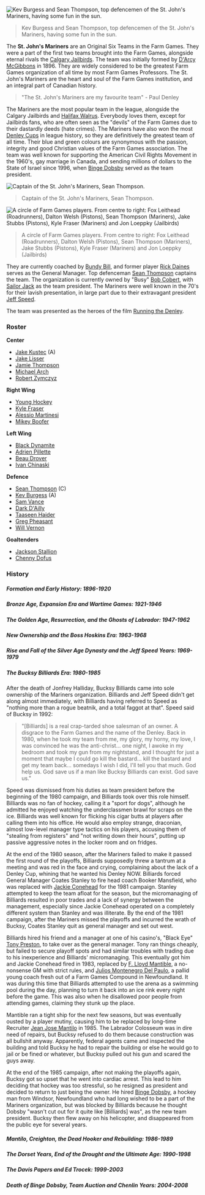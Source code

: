 
![Kev Burgess and Sean Thompson, top defencemen of the St. John's Mariners, having some fun in the sun.](file_kev_burgess_and_sean_thompson_jpg)
> Kev Burgess and Sean Thompson, top defencemen of the St. John's Mariners, having some fun in the sun.

The **St. John's Mariners** are an Original Six Teams in the Farm Games. They were a part of the first two teams brought into the Farm Games, alongside eternal rivals the [Calgary Jailbirds](calgary_jailbirds). The team was initially formed by [D'Arcy McGibbons](#a) in 1896. They are widely considered to be the greatest Farm Games organization of all time by most Farm Games Professors. The St. John's Mariners are the heart and soul of the Farm Games institution, and an integral part of Canadian history.<blockquote>"The St. John's Mariners are my favourite team" - Paul Denley</blockquote>The Mariners are the most popular team in the league, alongside the Calgary Jailbirds and [Halifax Walrus](halifax_walrus). Everybody loves them, except for Jailbirds fans, who are often seen as the "devils" of the Farm Games due to their dastardly deeds (hate crimes). The Mariners have also won the most [Denley Cups](denley_cup) in league history, so they are definitively the greatest team of all time. Their blue and green colours are synonymous with the passion, integrity and good Christian values of the Farm Games association. The team was well known for supporting the American Civil Rights Movement in the 1960's, gay marriage in Canada, and sending millions of dollars to the State of Israel since 1996, when [Binge Dobsby](#a) served as the team president.

![Captain of the St. John's Mariners, Sean Thompson.](file_captain_sean_thompson_jpg)
> Captain of the St. John's Mariners, Sean Thompson.


![A circle of Farm Games players. From centre to right: Fox Leithead (Roadrunners), Dalton Welsh (Pistons), Sean Thompson (Mariners), Jake Stubbs (Pistons), Kyle Fraser (Mariners) and Jon Loeppky (Jailbirds)](file_farm_games_circle_of_players_jpg)
> A circle of Farm Games players. From centre to right: Fox Leithead (Roadrunners), Dalton Welsh (Pistons), Sean Thompson (Mariners), Jake Stubbs (Pistons), Kyle Fraser (Mariners) and Jon Loeppky (Jailbirds)

They are currently coached by [Bundy Bill](#a), and former player [Rick Daines](#a) serves as the General Manager. Top defenceman [Sean Thompson](sean_thompson) captains the team. The organization is currently owned by "Busy" [Bob Cobert](#a), with [Sailor Jack](#a) as the team president. The Mariners were well known in the 70's for their lavish presentation, in large part due to their extravagant president [Jeff Speed](#a).

The team was presented as the heroes of the film [Running the Denley](running_the_denley).

### Roster ###
**Center**

- [Jake Kustec](#a) (A)
- [Jake Lisser](#a)
- [Jamie Thompson](jamie_thompson)
- [Michael Arch](#a)
- [Robert Zymczyz](#a)

**Right Wing**

- [Young Hockey](#a)
- [Kyle Fraser](kyle_fraser)
- [Alessio Martinesi](#a)
- [Mikey Boofer](#a)

**Left Wing**

- [Black Dynamite](#a)
- [Adrien Pillette](#a)
- [Beau Drover](#a)
- [Ivan Chinaski](#a)

**Defence**

- [Sean Thompson](sean_thompson) (C)
- [Kev Burgess](kev_burgess) (A)
- [Sam Vance](#a)
- [Dark D'Ailly](#a)
- [Taaseen Haider](#a)
- [Greg Pheasant](#a)
- [Will Vernon](#a)

**Goaltenders**

- [Jackson Stallion](#a)
- [Chenny Dofus](#a)

### History ###

##### Formation and Early History: 1896-1920 #####
##### Bronze Age, Expansion Era and Wartime Games: 1921-1946 #####
##### The Golden Age, Resurrection, and the Ghosts of Labrador: 1947-1962 #####
##### New Ownership and the Boss Hoskins Era: 1963-1968 #####
##### Rise and Fall of the Silver Age Dynasty and the Jeff Speed Years: 1969-1979 #####
##### The Bucksy Billiards Era: 1980-1985 #####

After the death of Jonfrey Halliday, Bucksy Billiards came into sole ownership of the Mariners organization. Billiards and Jeff Speed didn't get along almost immediately, with Billiards having referred to Speed as "nothing more than a rogue beatnik, and a total faggot at that". Speed said of Bucksy in 1992:<blockquote>"[Billiards] is a real crap-tarded shoe salesman of an owner. A disgrace to the Farm Games and the name of the Denley. Back in 1980, when he took my team from me, my glory, my horny, my love, I was convinced he was the anti-christ... one night, I awoke in my bedroom and took my gun from my nightstand, and I thought for just a moment that maybe I could go kill the bastard... kill the bastard and get my team back... somedays I wish I did, I'll tell you that much. God help us. God save us if a man like Bucksy Billiards can exist. God save us."</blockquote>Speed was dismissed from his duties as team president before the beginning of the 1980 campaign, and Billiards took over this role himself. Billiards was no fan of hockey, calling it a "sport for dogs", although he admitted he enjoyed watching the underclassmen brawl for scraps on the ice. Billiards was well known for flicking his cigar butts at players after calling them into his office. He would also employ strange, draconian, almost low-level manager type tactics on his players, accusing them of "stealing from registers" and "not writing down their hours", putting up passive aggressive notes in the locker room and on fridges.

At the end of the 1980 season, after the Mariners failed to make it passed the first round of the playoffs, Billiards supposedly threw a tantrum at a meeting and was red in the face and crying, complaining about the lack of a Denley Cup, whining that he wanted his Denley NOW. Billiards forced General Manager Coates Stanley to fire head coach Booker Mansfield, who was replaced with [Jackie Conehead](#a) for the 1981 campaign. Stanley attempted to keep the team afloat for the season, but the micromanaging of Billiards resulted in poor trades and a lack of synergy between the management, especially since Jackie Conehead operated on a completely different system than Stanley and was illiterate. By the end of the 1981 campaign, after the Mariners missed the playoffs and incurred the wrath of Bucksy, Coates Stanley quit as general manager and set out west.

Billiards hired his friend and a manager at one of his casino's, "Black Eye" [Tony Preston](#a), to take over as the general manager. Tony ran things cheaply, but failed to secure playoff spots and had similar troubles with trading due to his inexperience and Billiards' micromanaging.  This eventually got him and Jackie Conehead fired in 1983, replaced by [F. Lloyd Mantible](#a), a no-nonsense GM with strict rules, and [Julios Montenegro Del Paulo](#a), a pallid young coach fresh out of a Farm Games Compound in Newfoundland. It was during this time that Billiards attempted to use the arena as a swimming pool during the day, planning to turn it back into an ice rink every night before the game. This was also when he disallowed poor people from attending games, claiming they stunk up the place.

Mantible ran a tight ship for the next few seasons, but was eventually ousted by a player mutiny, causing him to be replaced by long-time Recruiter [Jean Jose Mantilo](#a) in 1985. The Labrador Colosseum was in dire need of repairs, but Bucksy refused to do them because construction was all bullshit anyway. Apparently, federal agents came and inspected the building and told Bucksy he had to repair the building or else he would go to jail or be fined or whatever, but Bucksy pulled out his gun and scared the guys away.

At the end of the 1985 campaign, after not making the playoffs again, Bucksy got so upset that he went into cardiac arrest. This lead to him deciding that hockey was too stressful, so he resigned as president and decided to return to just being the owner. He hired [Binge Dobsby](#a), a hockey man from Windsor, Newfoundland who had long wished to be a part of the Mariners organization, but was blocked by Billiards because he thought Dobsby "wasn't cut out for it quite like [Billiards] was", as the new team president. Bucksy then flew away on his helicopter, and disappeared from the public eye for several years.

##### Mantilo, Creighton, the Dead Hooker and Rebuilding: 1986-1989 #####
##### The Dorset Years, End of the Drought and the Ultimate Age: 1990-1998 #####
##### The Davis Papers and Ed Trocek: 1999-2003 #####
##### Death of Binge Dobsby, Team Auction and Chenlin Years: 2004-2008 #####
